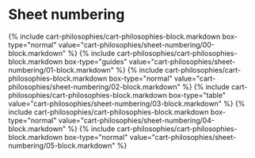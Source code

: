 <div data-role="collapsible" data-inset="false">
<h1 class="cart-collapsible-div">Sheet numbering</h1>

<div class="cart-philosophies-wrapper">
{% include cart-philosophies/cart-philosophies-block.markdown box-type="normal" value="cart-philosophies/sheet-numbering/00-block.markdown" %}
{% include cart-philosophies/cart-philosophies-block.markdown box-type="guides" value="cart-philosophies/sheet-numbering/01-block.markdown" %}
{% include cart-philosophies/cart-philosophies-block.markdown box-type="normal" value="cart-philosophies/sheet-numbering/02-block.markdown" %}
{% include cart-philosophies/cart-philosophies-block.markdown box-type="table" value="cart-philosophies/sheet-numbering/03-block.markdown" %}
{% include cart-philosophies/cart-philosophies-block.markdown box-type="normal" value="cart-philosophies/sheet-numbering/04-block.markdown" %}
{% include cart-philosophies/cart-philosophies-block.markdown box-type="normal" value="cart-philosophies/sheet-numbering/05-block.markdown" %}
</div>

</div>